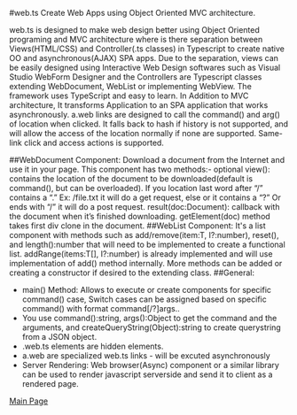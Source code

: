 #web.ts
Create Web Apps using Object Oriented MVC architecture.

web.ts is designed to make web design better using Object Oriented programing and MVC architecture where is there separation between Views(HTML/CSS) and Controller(.ts classes) in Typescript to create native OO and asynchronous(AJAX) SPA apps. 
Due to the separation, views can be easily designed using Interactive Web Design softwares such as Visual Studio WebForm Designer and the Controllers are Typescript classes extending WebDocument, WebList or implementing WebView. The framework uses TypeScript and easy to learn.
In Addition to MVC architecture, It transforms Application to an SPA application that works asynchronously. a.web links are designed to call the command() and arg() of location when clicked. It falls back to hash if history is not supported, and will allow the access of the location normally if none are supported. 
Same-link click and access actions is supported.

##WebDocument Component:
Download a document from the Internet and use it in your page. 
This component has two methods:-
optional view(): contains the location of the document to be downloaded(default is command(), but can be overloaded). If you location last word after “/” contains a “.” Ex: /file.txt it will do a get request, else or it contains a “?” Or ends with “/” it will do a post request.
result(doc:Document): callback with the document when it’s finished downloading.
getElement(doc) method takes first div clone in the document.
##WebList<T> Component:
It's a list component with methods such as add/remove(item:T, I?:number), reset(), and length():number that will need to be implemented to create a functional list. addRange(items:T[], I?:number) is already implemented and will use implementation of add() method internally. More methods can be added or creating a constructor if desired to the extending class.
##General:
* main() Method: Allows to execute or create components for specific command() case,
Switch cases can be assigned based on specific command() with format command[/?]args..
* You use command():string, args():Object to get the command and the arguments, and createQueryString(Object):string to create querystring from a JSON object.
* .web.ts elements are hidden elements.
* a.web are specialized web.ts links - will be excuted asynchronously
* Server Rendering: Web browser(Async) component or a similar library can be used to render javascript serverside and send it to client as a rendered page.

[Main Page](http://medozs.github.io/web.ts/)